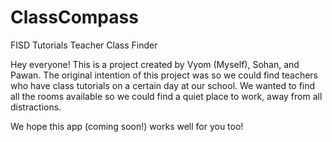 # ClassCompass
FISD Tutorials Teacher Class Finder

Hey everyone! This is a project created by Vyom (Myself), Sohan, and Pawan. 
The original intention of this project was so we could find teachers who have class tutorials on a certain day at our school. 
We wanted to find all the rooms available so we could find a quiet place to work, away from all distractions. 

We hope this app (coming soon!) works well for you too! 

